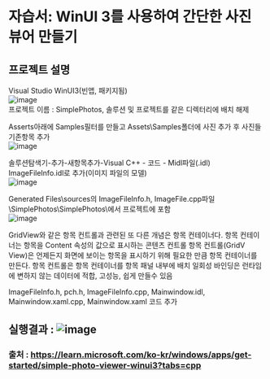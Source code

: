 # 자습서: WinUI 3를 사용하여 간단한 사진 뷰어 만들기
  
## 프로젝트 설명  

Visual Studio WinUI3(빈앱, 패키지됨)  
![image](https://github.com/gryrryfh/SimplePhotos/assets/50912987/9814767a-bfe7-456c-9387-b848c6486895)  
프로젝트 이름 : SimplePhotos, 솔루션 및 프로젝트를 같은 디렉터리에 배치 해제  

Asserts아래에 Samples필터를 만들고 Assets\Samples폴더에 사진 추가 후 사진들 기존항목 추가  
![image](https://github.com/gryrryfh/SimplePhotos/assets/50912987/c688809e-fb1b-4e00-842e-a01c618b3cb6)  

솔루션탐색기-추가-새항목추가-Visual C++ - 코드 - Midl파일(.idl) ImageFileInfo.idl로 추가(이미지 파일의 모델)  
![image](https://github.com/gryrryfh/SimplePhotos/assets/50912987/5bb8a470-14c0-47be-92d1-aa72194a680d)  

Generated Files\sources의 ImageFileInfo.h, ImageFile.cpp파일 \SimplePhotos\SimplePhotos\에서 프로젝트에 포함  
![image](https://github.com/gryrryfh/SimplePhotos/assets/50912987/9c518b1b-252a-420c-bed6-a840cda985c4)  

GridView와 같은 항목 컨트롤과 관련된 또 다른 개념은 항목 컨테이너다.
항목 컨테이너는 항목을 Content 속성의 값으로 표시하는 콘텐츠 컨트롤
항목 컨트롤(GridV View)은 언제든지 화면에 보이는 항목을 표시하기 위해 필요한 만큼 항목 컨테이너를 만든다.
항목 컨트롤은 항목 컨테이너를 항목 패널 내부에 배치
일회성 바인딩은 런타임에 변하지 않는 데이터에 적합, 고성능, 쉽게 만들수 있음

ImageFileInfo.h, pch.h, ImageFileInfo.cpp, Mainwindow.idl, Mainwindow.xaml.cpp, Mainwindow.xaml 코드 추가  

## 실행결과 : ![image](https://github.com/gryrryfh/SimplePhotos/assets/50912987/9c46ce1a-574f-43a7-ae28-39e96cf377e8)

### 출처 : https://learn.microsoft.com/ko-kr/windows/apps/get-started/simple-photo-viewer-winui3?tabs=cpp

